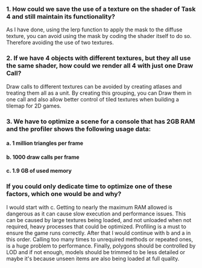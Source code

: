 ### 1. How could we save the use of a texture on the shader of Task 4 and still maintain its functionality?

As I have done, using the lerp function to apply the mask to the diffuse texture, you can avoid using the mask by coding the shader itself to do so.
Therefore avoiding the use of two textures.

### 2. If we have 4 objects with different textures, but they all use the same shader, how could we render all 4 with just one Draw Call?
Draw calls to different textures can be avoided by creating atlases and treating them all as a unit. By creating this grouping, you can Draw them in one call and also allow better control of tiled textures when building a tilemap for 2D games.

### 3. We have to optimize a scene for a console that has 2GB RAM and the profiler shows the following usage data:
#### a. 1 million triangles per frame
#### b. 1000 draw calls per frame
#### c. 1.9 GB of used memory
### If you could only dedicate time to optimize one of these factors, which one would be and why?

I would start with c. Getting to nearly the maximum RAM allowed is dangerous as it can cause slow execution and performance issues. This can be caused by large textures being loaded, and not unloaded when not required, heavy processes that could be optimized.
Profiling is a must to ensure the game runs correctly. After that I would continue with b and a in this order. Calling too many times to unrequired methods or repeated ones, is a huge problem to performance. Finally, polygons should be controlled by LOD and if not enough, models should be trimmed to be less detailed or maybe it's because unseen items are also being loaded at full quality.
